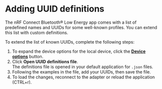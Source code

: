 # Adding UUID definitions

The nRF Connect Bluetooth® Low Energy app comes with a list of predefined names and UUIDs for some well-known profiles. You can extend this list with custom definitions.

To extend the list of known UUIDs, complete the following steps:

1. To expand the device options for the local device, click the [**Device options**](./overview_and_ui.md#device-options) button.
2. Click **Open UUID definitions file**.</br>
   The definitions file is opened in your default application for `.json` files.
3. Following the examples in the file, add your UUIDs, then save the file.
4. To load the changes, reconnect to the adapter or reload the application (CTRL+r).
